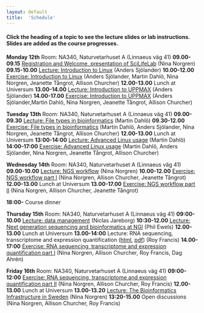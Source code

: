 ```yaml
---
layout: default
title:  'Schedule'
---
```


#### Click the heading of a topic to see the lecture slides or lab instructions. Slides are added as the course progresses.




**Monday 12th**
Room: NA340, Naturvetarhuset A (Linnaeus väg 41)
**09.00-09.15** [Registration and Welcome, presentation of SciLifeLab](slides/scilife_intro_NGS_course_HT18.pdf) (Nina Norgren)
**09.15-10.00** [Lecture: Introduction to Linux](slides/linux-tutorial.pdf) (Anders Sjölander)
**10.00-12.00** [Exercise: Introduction to Linux](labs/linux-intro) (Anders Sjölander, Martin Dahlö, Nina Norgren, Jeanette Tångrot, Allison Churcher)
**12.00-13.00** Lunch at Universum
**13.00-14.00** [Lecture: Introduction to UPPMAX](slides/UPPMAX-tutorial.pdf) (Anders Sjölander)
**14.00-17.00** [Exercise: Introduction to UPPMAX](labs/uppmax-intro) (Anders Sjölander,Martin Dahlö, Nina Norgren, Jeanette Tångrot, Allison Churcher)

**Tuesday 13th**
Room: NA340, Naturvetarhuset A (Linnaeus väg 41)
**09.00-09.30** [Lecture: File types in bioinformatics](slides/file_types.pdf) (Martin Dahlö)
**09.30-12.00** [Exercise: File types in bioinformatics](labs/filetypes) (Martin Dahlö, Anders Sjölander, Nina Norgren, Jeanette Tångrot, Allison Churcher)
**12.00-13.00** Lunch at Universum
**13:00-14:00** [Lecture: Advanced Linux usage](slides/advanced_linux.pdf) (Martin Dahlö)
**14:00-17:00** [Exercise: Advanced Linux usage](labs/loops_lab) (Martin Dahlö, Anders Sjölander, Nina Norgren, Jeanette Tångrot, Allison Churcher)

**Wednesday 14th**
Room: NA340, Naturvetarhuset A (Linnaeus väg 41)
**09.00-10.00** [Lecture: NGS workflow](slides/NGS_workflow.pdf) (Nina Norgren)
**10.00-12.00** [Exercise: NGS workflow part I](labs/NGS_workflow) (Nina Norgren, Allison Churcher, Jeanette Tångrot)
**12.00-13.00** Lunch at Universum
**13.00-17.00** [Exercise: NGS workflow part II](labs/NGS_workflow) (Nina Norgren, Allison Churcher, Jeanette Tångrot)  

**18:00-** Course dinner

**Thursday 15th**
Room: NA340, Naturvetarhuset A (Linnaeus väg 41)
**09:00-10.00** [Lecture: data management]() (Niclas Jareborg)
**10:30-12.00** [Lecture: Next generation sequencing and bioinformatics at NGI]() (Phil Ewels)
**12.00-13.00** Lunch at Universum
**13.00-14:00** Lecture: RNA sequencing, transcriptome and expression quantification ([html](slides/rnaseq/talk.html), [pdf](slides/rnaseq/talk.pdf)) (Roy Francis)
**14.00-17:00** [Exercise: RNA sequencing, transcriptome and expression quantification part I](labs/rnaseq/lab.html) (Nina Norgren, Allison Churcher, Roy Francis, Dag Ahrén)

**Friday 16th**
Room: NA340, Naturvetarhuset A (Linnaeus väg 41)
**09:00-12:00** [Exercise: RNA sequencing, transcriptome and expression quantification part II](labs/rnaseq/lab.html) (Nina Norgren, Allison Churcher, Roy Francis)
**12.00-13.00** Lunch at Universum
**13.00-13.20** [Lecture: The Bioinformatics Infrastructure in Sweden](slides/NBIS_presentation.pdf) (Nina Norgren)
**13:20-15.00** Open discussions (Nina Norgren, Allison Churcher, Roy Francis)
